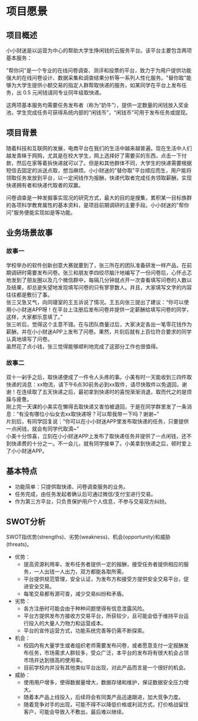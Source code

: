 # 项目愿景
## 项目概述

小小财迷是以运营为中心的帮助大学生挣闲钱的云服务平台。该平台主要包含两项基本服务：

"帮你问"是一个专业的在线问卷调查、测评和投票的平台，致力于为用户提供功能强大的在线问卷设计、数据采集和调查结果分析等一系列人性化服务。"替你取"能够为大学生提供小额交易的指定人群帮取快递的服务，如某同学在平台上发布任务，出 0.5 元闲钱请同专业同年级取快递。

这两项基本服务均需要任务发布者（称为“奶牛”），提供一定数量的闲钱放入奖金池，学生完成任务可获得系统内部的“闲钱币”，“闲钱币”可用于发布任务或提现。

## 项目背景

随着科技和互联网的发展，电商平台在我们的生活中越来越普遍。现在生活中人们越发青睐于网购，尤其是在校大学生，网上选择好了需要买的东西，点击一下付款，然后在家等着拆快递就可以了。但是和其他群体不同，大学生的快递需要根据短信去固定的派送点取，想当麻烦。小小财迷的"替你取"平台顺应而生，用户能将领取任务发放到平台，以一定闲钱作为报酬，快递代取者完成任务领取薪酬，实现快递拥有者和快递代取者的双赢。

问卷调查是一种发掘事实现况的研究方式，最大的目的是搜集，累积某一目标族群的各项科学教育属性的基本资料，是项目前期调研的主要手段。小小财迷的"帮你问"服务便能实现如是等功能。

## 业务场景故事

### 故事一
学校举办的软件创新创意大赛就要到了，张三所在的团队准备研发一样产品，在前期调研时需要发布问卷。张三和朋友李四绞尽脑汁地编写了一份问卷后，心怀忐忑地发到了朋友圈以及几个微信群中，每隔几分钟就点开一次查看填写问卷的人数以及结果，却总是失望地发现填写问卷的只有寥寥数人。并且，大家填写文字的内容往往都是敷衍了事。  
张三又急又气，向同寝室的王五诉说了情况。王五向张三提出了建议：“你可以使用小小财迷APP呀！在平台上注册后发布问卷并提供一定薪酬给填写问卷的同学，这样，大家都乐意填了。”  
张三听后，觉得这个主意不错。在与团队商量过后，大家决定各出一笔零花钱作为薪酬，并在小小财迷APP上发布了问卷。果然，片刻后就有上百位符合要求的同学认真地填写了问卷。  
虽然花了点小钱，张三觉得能够顺利地完成了这部分工作也很值得。  
### 故事二  
双十一剁手之后，取快递便成了一件令人头疼的事。小美有时一天能收到三四件取快递的消息：xx物流，请下午6点30前务必到xx取件，请尽快取件以免退回，谢谢！在连续取了五天快递之后，最初拿到快递时的喜悦渐渐消退，取而代之的是烦躁与疲惫。  
刚上完一天课的小美实在懒得去取快递又害怕被退回，于是在同学群里发了一条消息：“有没有哪位小仙女去xx取快递呀？可以帮我带一下吗？谢谢~”  
片刻后，有同学回复说：“你可以在小小财迷APP里发布取快递的任务，只要提供一点闲钱，就会有同学代取滴~”  
小美十分惊喜，立刻在小小财迷APP上发布了取快递任务并提供了一点闲钱，还不到快递费的十分之一。不一会儿，就有同学接单了。小美拿到快递之后，顿时爱上了小小财迷APP。

## 基本特点
- 功能简单：只提供取快递、问卷调查服务的业务。
- 任务完成，由任务发起者确认后可通过微信/支付宝进行交易。
- 作为第三方平台，只负责保护用户个人信息，不参与交易双方纠纷。

## SWOT分析
SWOT指优势(strengths)、劣势(weakness)、机会(opportunity)和威胁(threats)。
- 优势：
	- 提高资源利用率，发布任务者提供一定的报酬，接受任务者提供相应的服务，一人出钱一人出力，双方都能各取所需。
	- 平台提供规范管理，安全认证，为发布方和接受方提供安全交易平台，促进安全交易。
	- 每笔交易都有源可查，减少交易纠纷和矛盾。
- 劣势：
	- 各方注册时可能会由于种种问题使得有信息泄露风险。
	- 平台方提供发布方接收方交易平台，所获较少，且可能会低于维持平台运行投入的大量人力物力和运营成本。
	- 平台的宣传运营方式，功能系统完善等仍需不断探索。
- 机会：
	- 校园内有大量学生或者组织老师需要发布问卷，或者愿意支付一定报酬发布任务，市场需求人群较多，受众广泛，本平台的发布将有很大机会占领市场并达到很高的使用率。
	- 目前学校内并没有其他类似平台出现，对此产品而言是一个很好的机会。
- 威胁：
	- 使用用户增多，使得数据量增大，数据存储和维护，保证数据安全压力增大。
	- 随着本产品上线投入，后续将会有同类产品迅速跟进，加大竞争力度。
	- 随着竞争对手的出现，可能不得不以降低价格或利润方式，打价格战留住客户，可能会导致入不敷出，最后难以继续。
